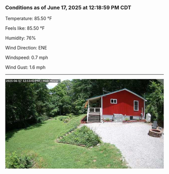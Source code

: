 ### Conditions as of June 17, 2025 at 12:18:59 PM CDT 

Temperature: 85.50 &deg;F

Feels like: 85.50 &deg;F

Humidity: 76%

Wind Direction: ENE

Windspeed: 0.7 mph

Wind Gust: 1.6 mph

---

<img src="./images/latest.jpeg"/>

